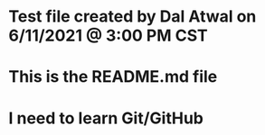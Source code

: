 #  Test file created by Dal Atwal on 6/11/2021 @ 3:00 PM CST
#  This is the README.md file 
#  I need to learn Git/GitHub 
